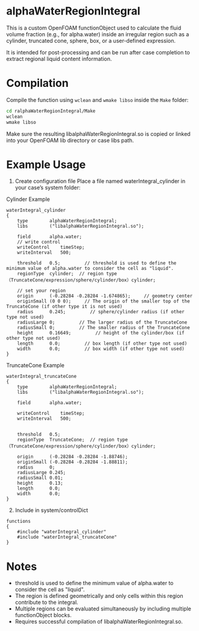 # alphaWaterRegionIntegral 
This is a custom OpenFOAM functionObject used to calculate the fluid volume fraction (e.g., for alpha.water) inside an irregular region such as a cylinder, truncated cone, sphere, box, or a user-defined expression.

It is intended for post-processing and can be run after case completion to extract regional liquid content information.

# Compilation
Compile the function using `wclean` and `wmake libso` inside the `Make` folder:

```bash
cd ralphaWaterRegionIntegral/Make
wclean
wmake libso
```
Make sure the resulting libalphaWaterRegionIntegral.so is copied or linked into your OpenFOAM lib directory or case libs path.

# Example Usage
1. Create configuration file
Place a file named waterIntegral_cylinder in your case’s system folder:
   
Cylinder Example
```foam
waterIntegral_cylinder
{
    type        alphaWaterRegionIntegral;
    libs        ("libalphaWaterRegionIntegral.so");

    field       alpha.water;
    // write control
    writeControl    timeStep;
    writeInterval   500;

    threshold   0.5;         // threshold is used to define the minimum value of alpha.water to consider the cell as "liquid".
    regionType  cylinder;  // region type（TruncateCone/expression/sphere/cylinder/box）cylinder;
    
    // set your region
    origin      (-0.28284 -0.28284 -1.674865);     // geometry center
    originSmall (0 0 0);     // The origin of the smaller top of the TruncateCone (if other type it is not used) 
    radius      0.245;         // sphere/cylinder radius (if other type not used) 
    radiusLarge 0;         // The larger radius of the TruncateCone
    radiusSmall 0;         // The smaller radius of the TruncateCone
    height      0.16649;         // height of the cylinder/box (if other type not used)
    length      0.0;         // box length (if other type not used)
    width       0.0;         // box width (if other type not used)
}
```
TruncateCone Example

```foam
waterIntegral_truncateCone
{
    type        alphaWaterRegionIntegral;
    libs        ("libalphaWaterRegionIntegral.so");

    field       alpha.water;
 
    writeControl    timeStep;
    writeInterval   500;

   
    threshold   0.5;     
    regionType  TruncateCone;  // region type（TruncateCone/expression/sphere/cylinder/box）cylinder;

    origin      (-0.28284 -0.28284 -1.88746);     
    originSmall (-0.28284 -0.28284 -1.88811);     
    radius      0;         
    radiusLarge 0.245;         
    radiusSmall 0.01;         
    height      0.13;         
    length      0.0;         
    width       0.0;         
}
```
2. Include in system/controlDict

```foam
functions
{
    #include "waterIntegral_cylinder"
    #include "waterIntegral_truncateCone"
}
```

# Notes

- threshold is used to define the minimum value of alpha.water to consider the cell as "liquid".
- The region is defined geometrically and only cells within this region contribute to the integral.
- Multiple regions can be evaluated simultaneously by including multiple functionObject blocks.
- Requires successful compilation of libalphaWaterRegionIntegral.so.